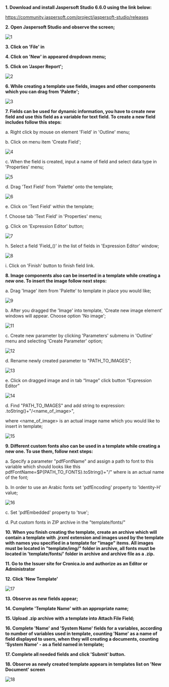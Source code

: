 **1.   Download and install Jaspersoft Studio 6.6.0 using the link below:**

<https://community.jaspersoft.com/project/jaspersoft-studio/releases>

**2.   Open Jaspersoft Studio and observe the screen;**

![1](Image/JasperSoft1.png)

**3.  Click on 'File' in**

**4.  Click on 'New' in appeared dropdown menu;**

**5.  Click on 'Jasper Report';**

![2](Image/JasperSoft2.png)

**6.   While creating a template  use  fields, images and other components which you can drag from 'Palette';**

![3](Image/JasperSoft3.png)

**7.  Fields can be used for dynamic information, you have to create new field and use this field as a variable for text field. To create a new field includes follow this steps:**

   a. Right click by mouse on element 'Field' in 'Outline' menu;  

   b. Click on menu item 'Create Field';
    
![4](Image/JasperSoft4.png)  

   c. When the field is created, input a name of field and select data type in 'Properties' menu;
   
![5](Image/JasperSoft5.png)  
   
   d. Drag 'Text Field' from 'Palette' onto the template;
   
![6](Image/JasperSoft6.png)  

   e. Click on 'Text Field' within the template;

   f.  Choose tab 'Text Field' in 'Properties' menu;

   g. Click on 'Expression Editor' button;
   
![7](Image/JasperSoft7.png)   

   h.  Select a field 'Field_()' in the list of fields in 'Expression Editor' window;
   
![8](Image/JasperSoft8.png) 

   i. Click on 'Finish' button to finish field link.

**8. Image components also can be inserted in a template while creating a new one. To insert the image follow next steps:**

   a. Drag 'Image' item from 'Palette' to template in place you would like;
   
![9](Image/JasperSoft9.png)   

   b. After you dragged the 'Image' into template, 'Create new image element' windows will appear. Choose option 'No image';
   
![11](Image/JasperSoft11.png)

   c. Create new parameter by clicking 'Parameters' submenu in 'Outline' menu and selecting 'Create Parameter' option;
   
![12](Image/JasperSoft12.png)  
   
   d. Rename newly created parameter to "PATH_TO_IMAGES";
   
![13](Image/JasperSoft13.png) 

   e.  Click on dragged image and in tab “Image” click button “Expression Editor”
   
![14](Image/JasperSoft14.png) 

   d. Find "PATH_TO_IMAGES" and add string to expression: .toString()+"/<name_of_image>",

   where <name_of_image> is an actual image name which you would like to insert in template;
   
![15](Image/JasperSoft15.png) 

**9. Different custom fonts also can be used in a template while creating a new one. To use them, follow next steps:**

   a.  Specify a parameter "pdfFontName" and assign a path to font to this variable which should looks like this pdfFontName=$P{PATH_TO_FONTS}.toString()+"/<font>" where <font> is an actual name of the font;
  
   b.  In order to use an Arabic fonts set 'pdfEncoding' property to 'Identity-H' value;
    
![16](Image/JasperSoft16.png)

   c. Set 'pdfEmbedded' property to 'true';

   d. Put custom fonts in ZIP archive in the "template/fonts/"
    
**10. When you finish creating the template, create an archive which will contain a template with .jrxml extension and images used by the template with names you specified in a template for "image" items. All images must be located in "template/img/" folder in archive, all fonts must be located in 'template/fonts/' folder in archive and archive file as a .zip.**

**11. Go to the Issuer site for Cronica.io and authorize as an Editor or Administrator**

**12. Click 'New Template'**  

![17](Image/JasperSoft17.png)

**13. Observe as new fields appear;**

**14. Complete 'Template Name' with an appropriate  name;**

**15. Upload .zip archive with a template into Attach File Field;**

**16. Complete 'Name' and 'System Name' fields for a variables, according to number of variables used in template, counting 'Name' as a name of field displayed to users, when they will creating a documents, counting 'System Name' - as a field named in template;**

**17. Complete all needed fields and click 'Submit' button.** 

**18. Observe as newly created template appears in templates list on 'New Document' screen**

![18](Image/JasperSoft18.png)
       
